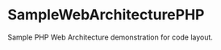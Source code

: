 SampleWebArchitecturePHP
========================

Sample PHP Web Architecture demonstration for code layout.
